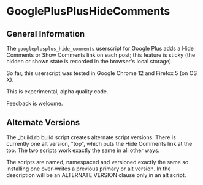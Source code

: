 # GooglePlusPlusHideComments

## General Information
The `googleplusplus_hide_comments` userscript for Google Plus adds a Hide Comments or Show Comments link on each post; this feature is sticky (the hidden or shown state is recorded in the browser's local storage).

So far, this userscript was tested in Google Chrome 12 and Firefox 5 (on OS X).

This is experimental, alpha quality code.

Feedback is welcome.

## Alternate Versions

The _build.rb build script creates alternate script versions. There is currently one alt version, "top", which puts the Hide Comments link at the top. The two scripts work exactly the same in all other ways.

The scripts are named, namespaced and versioned exactly the same so installing one over-writes a previous primary or alt version. In the description will be an ALTERNATE VERSION clause only in an alt script.
